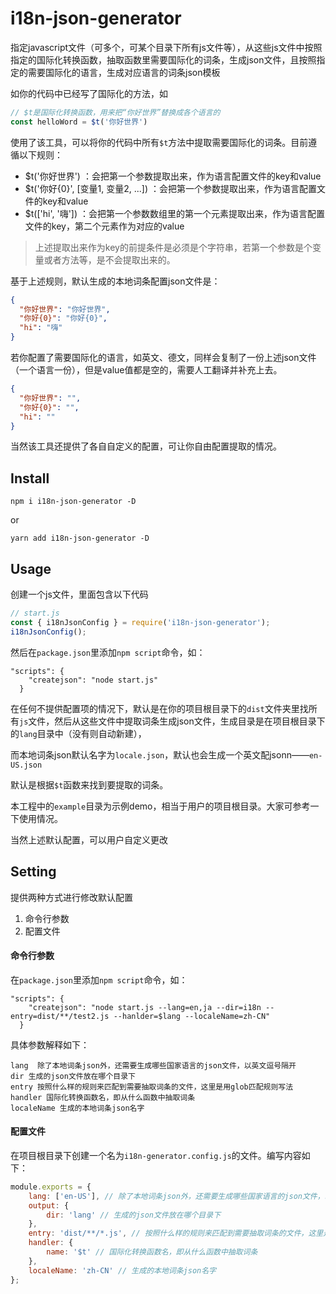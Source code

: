 # i18n-json-generator
指定javascript文件（可多个，可某个目录下所有js文件等），从这些js文件中按照指定的国际化转换函数，抽取函数里需要国际化的词条，生成json文件，且按照指定的需要国际化的语言，生成对应语言的词条json模板

如你的代码中已经写了国际化的方法，如
```js
// $t是国际化转换函数，用来把“你好世界”替换成各个语言的
const helloWord = $t('你好世界')
```
使用了该工具，可以将你的代码中所有`$t`方法中提取需要国际化的词条。目前遵循以下规则：
- $t('你好世界') ：会把第一个参数提取出来，作为语言配置文件的key和value
- $t('你好{0}', [变量1, 变量2, ...]) ：会把第一个参数提取出来，作为语言配置文件的key和value
- $t(['hi', '嗨']) ：会把第一个参数数组里的第一个元素提取出来，作为语言配置文件的key，第二个元素作为对应的value

> 上述提取出来作为key的前提条件是必须是个字符串，若第一个参数是个变量或者方法等，是不会提取出来的。

基于上述规则，默认生成的本地词条配置json文件是：
```json
{
  "你好世界": "你好世界",
  "你好{0}": "你好{0}",
  "hi": "嗨"
}
```
若你配置了需要国际化的语言，如英文、德文，同样会复制了一份上述json文件（一个语言一份），但是value值都是空的，需要人工翻译并补充上去。
```json
{
  "你好世界": "",
  "你好{0}": "",
  "hi": ""
}
```
当然该工具还提供了各自自定义的配置，可让你自由配置提取的情况。

## Install
```
npm i i18n-json-generator -D
```
or
```
yarn add i18n-json-generator -D
```

## Usage
创建一个js文件，里面包含以下代码
```js
// start.js
const { i18nJsonConfig } = require('i18n-json-generator');
i18nJsonConfig();
```
然后在`package.json`里添加`npm script`命令，如：
```
"scripts": {
    "createjson": "node start.js"
  }
```

在任何不提供配置项的情况下，默认是在你的项目根目录下的`dist`文件夹里找所有`js`文件，然后从这些文件中提取词条生成json文件，生成目录是在项目根目录下的`lang`目录中（没有则自动新建），

而本地词条json默认名字为`locale.json`，默认也会生成一个英文配jsonn——`en-US.json`

默认是根据`$t`函数来找到要提取的词条。

本工程中的`example`目录为示例demo，相当于用户的项目根目录。大家可参考一下使用情况。

当然上述默认配置，可以用户自定义更改

## Setting
提供两种方式进行修改默认配置
1. 命令行参数
2. 配置文件

#### 命令行参数
在`package.json`里添加`npm script`命令，如：
```
"scripts": {
    "createjson": "node start.js --lang=en,ja --dir=i18n --entry=dist/**/test2.js --hanlder=$lang --localeName=zh-CN"
  }
```
具体参数解释如下：
```
lang  除了本地词条json外，还需要生成哪些国家语言的json文件，以英文逗号隔开
dir 生成的json文件放在哪个目录下
entry 按照什么样的规则来匹配到需要抽取词条的文件，这里是用glob匹配规则写法
handler 国际化转换函数名，即从什么函数中抽取词条
localeName 生成的本地词条json名字
```
#### 配置文件
在项目根目录下创建一个名为`i18n-generator.config.js`的文件。编写内容如下：
```js
module.exports = {
    lang: ['en-US'], // 除了本地词条json外，还需要生成哪些国家语言的json文件，以英文逗号隔开
    output: {
        dir: 'lang' // 生成的json文件放在哪个目录下
    },
    entry: 'dist/**/*.js', // 按照什么样的规则来匹配到需要抽取词条的文件，这里是用glob匹配规则写法
    handler: {
        name: '$t' // 国际化转换函数名，即从什么函数中抽取词条
    },
    localeName: 'zh-CN' // 生成的本地词条json名字
};
```

